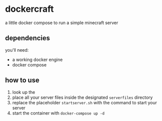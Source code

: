 # dockercraft
a little docker compose to run a simple minecraft server
## dependencies
you'll need:
- a working docker engine
- docker compose
## how to use
1. look up the 
2. place all your server files inside the designated `serverfiles` directory
3. replace the placeholder `startserver.sh` with the command to start your server
4. start the container with `docker-compose up -d`